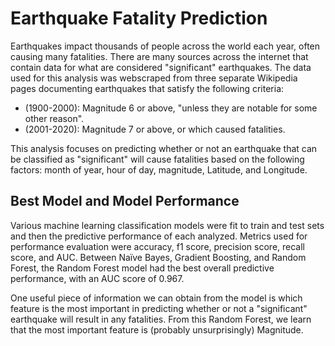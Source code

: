 # Earthquake Fatality Prediction

Earthquakes impact thousands of people across the world each year, often causing many fatalities. There are many sources across the internet that contain data for what are considered "significant" earthquakes. The data used for this analysis was webscraped from three separate Wikipedia pages documenting earthquakes that satisfy the following criteria:

  - (1900-2000): Magnitude 6 or above, "unless they are notable for some other reason".
  - (2001-2020): Magnitude 7 or above, or which caused fatalities.
 
 
This analysis focuses on predicting whether or not an earthquake that can be classified as "significant" will cause fatalities based on the following factors: month of year, hour of day, magnitude, Latitude, and Longitude.

## Best Model and Model Performance
Various machine learning classification models were fit to train and test sets and then the predictive performance of each analyzed. Metrics used for performance evaluation were accuracy, f1 score, precision score, recall score, and AUC. Between Naïve Bayes, Gradient Boosting, and Random Forest, the Random Forest model had the best overall predictive performance, with an AUC score of 0.967.

One useful piece of information we can obtain from the model is which feature is the most important in predicting whether or not a "significant" earthquake will result in any fatalities. From this Random Forest, we learn that the most important feature is (probably unsurprisingly) Magnitude.
